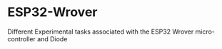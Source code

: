 # ESP32-Wrover
Different Experimental tasks associated with the ESP32 Wrover micro-controller and Diode
